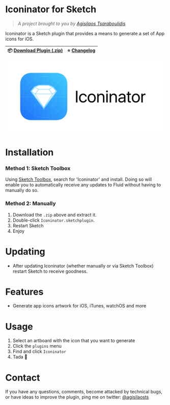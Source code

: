 # Iconinator for Sketch

> *A project brought to you by [Agisilaos Tsaraboulidis](https://twitter.com/agisilaosts)*

Iconinator is a Sketch plugin that provides a means to generate a set of App icons for iOS.

:package: [Download Plugin (.zip)](https://github.com/agisilaos/Iconinator-for-Sketch/releases/tag/1.0.0) | :star: [Changelog](https://github.com/agisilaos/Iconinator-for-Sketch/releases) |
--- | --- |

![](Images/logo.png)

# Installation

### Method 1: Sketch Toolbox

Using [Sketch Toolbox](http://sketchtoolbox.com/), search for 'Iconinator' and install. Doing so will enable you to automatically receive any updates to Fluid without having to manually do so.

### Method 2: Manually

1. Download the `.zip` above and extract it.
2. Double-click `Iconinator.sketchplugin`.
3. Restart Sketch
4. Enjoy

# Updating

- After updating Iconinator (whether manually or via Sketch Toolbox) restart Sketch to receive goodness.

# Features

- Generate app icons artwork for iOS, iTunes, watchOS and more

# Usage

1. Select an artboard with the icon that you want to generate
2. Click the `plugins` menu
3. Find and click `Iconinator`
4. Tada 🎉

# Contact

If you have any questions, comments, become attacked by technical bugs, or have ideas to improve the plugin, ping me on twitter:
[@agisilaosts](http://twitter.com/agisilaosts)
